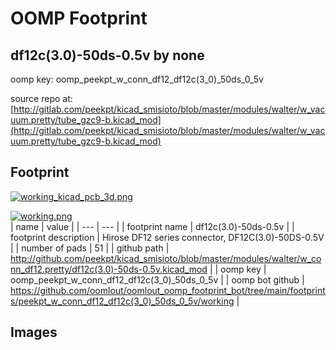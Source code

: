 # OOMP Footprint  
## df12c(3.0)-50ds-0.5v  by none  
  
oomp key: oomp_peekpt_w_conn_df12_df12c(3_0)_50ds_0_5v  
  
source repo at: [http://gitlab.com/peekpt/kicad_smisioto/blob/master/modules/walter/w_vacuum.pretty/tube_gzc9-b.kicad_mod](http://gitlab.com/peekpt/kicad_smisioto/blob/master/modules/walter/w_vacuum.pretty/tube_gzc9-b.kicad_mod)  
## Footprint  
  
[![working_kicad_pcb_3d.png](working_kicad_pcb_3d_600.png)](working_kicad_pcb_3d.png)  
  
[![working.png](working_600.png)](working.png)  
| name | value | 
| --- | --- | 
| footprint name | df12c(3.0)-50ds-0.5v | 
| footprint description | Hirose DF12 series connector, DF12C(3.0)-50DS-0.5V | 
| number of pads | 51 | 
| github path | http://github.com/peekpt/kicad_smisioto/blob/master/modules/walter/w_conn_df12.pretty/df12c(3.0)-50ds-0.5v.kicad_mod | 
| oomp key | oomp_peekpt_w_conn_df12_df12c(3_0)_50ds_0_5v | 
| oomp bot github | https://github.com/oomlout/oomlout_oomp_footprint_bot/tree/main/footprints/peekpt_w_conn_df12_df12c(3_0)_50ds_0_5v/working | 
## Images  
